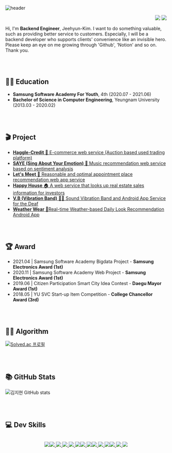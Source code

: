 
![header](https://capsule-render.vercel.app/api?type=waving&color=53B0AE&height=300&section=header&text=JEEHYUN,%20KIM😎&fontSize=90)


<p align="right">
<a href="https://github.com/oct14jh"><img src="https://hits.seeyoufarm.com/api/count/incr/badge.svg?url=https%3A%2F%2Fgithub.com%2Foct14jh&count_bg=%2353B0AE&title_bg=%23555555&icon=&icon_color=%2353B0AE&title=Git_hits&edge_flat=false"/></a> <a href="https://www.notion.so/oct14jh/a219e10f67f34016899f3cb5e71ac65e?v=0bc64400235e4bdc930d323452416f6b" target="_blank"><img src="https://hits.seeyoufarm.com/api/count/incr/badge.svg?v=0bc64400235e4bdc930d323452416f6b&url=https%3A%2F%2Fwww.notion.so%2Foct14jh%2Fa219e10f67f34016899f3cb5e71ac65e&count_bg=%238A9090&title_bg=%23555555&icon=&icon_color=%2353B0AE&title=Notion_hits&edge_flat=false"/></a>
</p>



Hi, I'm **Backend Engineer**, Jeehyun-Kim.
I want to do something valuable, such as providing better service to customers. Especially, I will be a backend developer who supports clients' convenience like an invisible hero. Please keep an eye on me growing through 'Github', 'Notion' and so on. Thank you.



<br></br>
## 👨‍🎓 Education
- **Samsung Software Academy For Youth**, 4th (2020.07 - 2021.06)
- **Bachelor of Science in Computer Engineering**, Yeungnam University (2013.03 - 2020.02)



<br></br>
## 🎬 Project
- <a href="https://www.notion.so/oct14jh/Haggle-Credit-2e385b5c1fc049f3a7b31a6b743e733c" target="_blank"><Strong>Haggle-Credit</Strong> 🛒 E-commerce web service (Auction based used trading platform)</a>
- <a href="https://www.notion.so/oct14jh/SAYE-Sing-About-Your-Emotion-2a088e9269d948aba02e337a777ced5b" target="_blank"><Strong>SAYE (Sing About Your Emotion)</Strong> 🎵 Music recommendation web service based on sentiment analysis</a>
- <a href="https://www.notion.so/oct14jh/Let-s-Meet-065207c28dd643a287dce90273e697b1" target="_blank"><Strong>Let's Meet</strong> 🤝 Reasonable and optimal appointment place recommendation web app service</a>
- <a href="https://www.notion.so/oct14jh/Happy-House-c78f972eb79c4c4ea408e9fc5cdfc3c1" target="_blank"><strong>Happy House</strong> 🏠 A web service that looks up real estate sales information for investors</a>
- <a href="https://www.notion.so/oct14jh/V-B-Vibration-Band-e0e019a2549b40258dda0bbfb8f2e30c" target="_blank"><strong>V.B (Vibration Band)</strong> 🧏‍♂ Sound Vibration Band and Android App Service for the Deaf</a> 
- <a href="https://www.notion.so/oct14jh/Weather-Wear-f374f15b58d445b3a82d47073f1aca3c" target="_blank"><strong>Weather Wear</strong> 👕Real-time Weather-based Daily Look Recommendation Android App</a>



<br></br>
## 🏆 Award
- 2021.04 | Samsung Software Academy Bigdata Project - <Strong>Samsung Electronics Award (1st)</Strong>
- 2020.11 | Samsung Software Academy Web Project - <Strong>Samsung Electronics Award (1st)</Strong>
- 2019.06 | Citizen Participation Smart City Idea Contest - <Strong>Daegu Mayor Award (1st)</Strong>
- 2018.05 | YU SVC Start-up Item Competition - <Strong>College Chancellor Award (3rd)</Strong>

 




<br></br>
## 👨‍💻 Algorithm

[![Solved.ac
프로필](http://mazassumnida.wtf/api/generate_badge?boj=khyun7621)](https://solved.ac/profile/khyun7621)



<br></br>
## 📚 GitHub Stats
![김지현 GitHub stats](https://github-readme-stats.vercel.app/api?username=oct14jh&show_icons=true&theme=tokyonight)





<br></br>
## 💻 Dev Skills
<div style="display:flex; justify-content: center;">
<p align="center">
  <a href="https://docs.oracle.com/en/java/javase/11/docs/api/index.html">
  <img src="https://img.shields.io/badge/Java-11.0.1-blueviolet">
  </a>
 </p>
 <p align="center">
  <a href="https://docs.oracle.com/en/java/javase/11/docs/api/index.html">
  <img src="https://img.shields.io/badge/Spring-5.3.8-brightgreen?">
  </a>
  <a href="https://spring.io/">
  <img src="https://img.shields.io/badge/Spring_boot-2.5.2-brightgreen?style=plastic&logo=Spring">
  </a>
  <a href="https://spring.io/projects/spring-security">
  <img src="https://img.shields.io/badge/Spring_Security-5.5.1-brightgreen?style=plastic&logo=Spring">
  </a>
   <a href="https://spring.io/projects/spring-data-jpa">
  <img src="https://img.shields.io/badge/Spring%20Data%20JPA-2.5.2-brightgreen?style=plastic&logo=Spring">
  </a>
    <a href="https://mybatis.org/mybatis-3/ko/index.html">
  <img src="https://img.shields.io/badge/MyBatis-3.5.7-black">
  </a>
   </p>
   <p align="center">
  <a href="https://www.mysql.com/">
  <img src="https://img.shields.io/badge/MySQL-8.0-blue?style=plastic&logo=mysql">
  </a>
   <a href="https://www.oracle.com/tools/downloads/sqldev-downloads.html">
  <img src="https://img.shields.io/badge/OracleSQL-20.4.1-darkred">
  </a>
   </p>
   <p align="center">
  <a href="https://docs.aws.amazon.com/ec2/index.html?nc2=h_ql_doc_ec2">
  <img src="https://img.shields.io/badge/AWS-EC2-orange?style=plastic&logo=amazon">
  </a> 
  <a href="https://www.docker.com/get-started">
  <img src="https://img.shields.io/badge/Docker-19.03.8-blue?color=lightblue&style=plastic&logo=docker">
  </a>
  <a href="https://kubernetes.io/ko/docs/concepts/overview/what-is-kubernetes/">
  <img src="https://img.shields.io/badge/Kubernetes-K8s-blue?style=plastic&logo=kubernetes">
  </a>
   </p>
   
   <p align="center">
       <a href="https://www.jenkins.io/">
      <img src="https://img.shields.io/badge/Jenkins-2.263.4-%236DB33F?color=red&style=plastic&logo=Jenkins">
  </a> 
  <a href="https://www.atlassian.com/ko/software/jira/">
  <img src="https://img.shields.io/badge/JIRA-Atlassian-blue?style=plastic&logo=jira">
  </a>
  <a href="https://git-scm.com/">
  <img src="https://img.shields.io/badge/Git-3.5.7-darkorange">
  </a>
</p>
